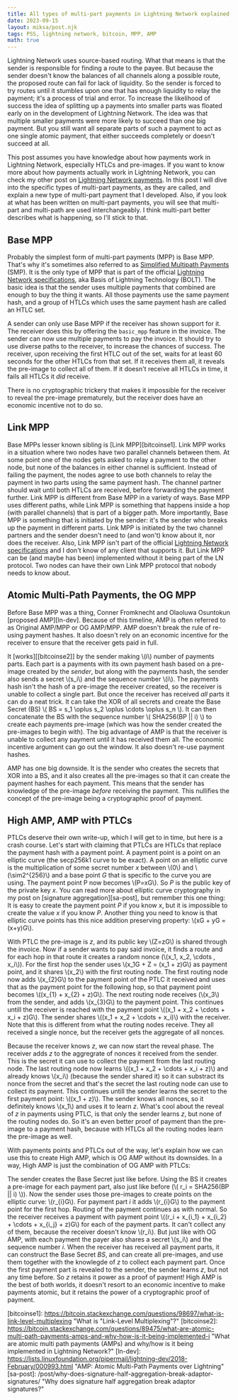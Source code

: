 ```yaml
---
title: All types of multi-part payments in Lightning Network explained.
date: 2023-09-15
layout: miksa/post.njk
tags: PSS, lightning network, bitcoin, MPP, AMP
math: true
---
```


Lightning Network uses source-based routing. What that means is that the sender is responsible for finding a route to the payee. But because the sender doesn't know the balances of all channels along a possible route, the proposed route can fail for lack of liquidity. So the sender is forced to try routes until it stumbles upon one that has enough liquidity to relay the payment; it's a process of trial and error. To increase the likelihood of success the idea of splitting up a payments into smaller parts was floated early on in the development of Lightning Network. The idea was that multiple smaller payments were more likely to succeed than one big payment. But you still want all separate parts of such a payment to act as one single atomic payment, that either succeeds completely or doesn't succeed at all.
<!-- more -->

This post assumes you have knowledge about how payments work in Lightning Network, especially HTLCs and pre-images. If you want to know more about how payments actually work in Lightning Network, you can check my other post on [Lightning Network payments][ln-post]. In this post I will dive into the specific types of multi-part payments, as they are called, and explain a new type of multi-part payment that I developed. Also, if you look at what has been written on multi-part payments, you will see that multi-part and multi-path are used interchangeably. I think multi-part better describes what is happening, so I'll stick to that.

## Base MPP

Probably the simplest form of multi-part payments (MPP) is Base MPP. That's why it's sometimes also referred to as [Simplified Multipath Payments][optech] (SMP). It is the only type of MPP that is part of the official [Lightning Network specifications][bolt-mpp], aka Basis of Lightning Technology (BOLT). The basic idea is that the sender uses multiple payments that combined are enough to buy the thing it wants. All those payments use the same payment hash, and a group of HTLCs which uses the same payment hash are called an HTLC set.

A sender can only use Base MPP if the receiver has shown support for it. The receiver does this by offering the `basic_mpp` feature in the invoice. The sender can now use multiple payments to pay the invoice. It should try to use diverse paths to the receiver, to increase the chances of success. The receiver, upon receiving the first HTLC out of the set, waits for at least 60 seconds for the other HTLCs from that set. If it receives them all, it reveals the pre-image to collect all of them. If it doesn't receive all HTLCs in time, it fails all HTLCs it *did* receive.

There is no cryptographic trickery that makes it impossible for the receiver to reveal the pre-image prematurely, but the receiver does have an economic incentive not to do so.

## Link MPP

Base MPPs lesser known sibling is [Link MPP][bitcoinse1]. Link MPP works in a situation where two nodes have two parallel channels between them. At some point one of the nodes gets asked to relay a payment to the other node, but none of the balances in either channel is sufficient. Instead of failing the payment, the nodes agree to use both channels to relay the payment in two parts using the same payment hash. The channel partner should wait until both HTLCs are received, before forwarding the payment further. Link MPP is different from Base MPP in a variety of ways. Base MPP uses different paths, while Link MPP is something that happens inside a hop (with parallel channels) that is part of a bigger path. More importantly, Base MPP is something that is initiated by the sender: it's the sender who breaks up the payment in different parts. Link MPP is initiated by the two channel partners and the sender doesn't need to (and won't) know about it, nor does the receiver. Also, Link MPP isn't part of the official [Lightning Network specifications][bolt-mpp] and I don't know of any client that supports it. But Link MPP can be (and maybe has been) implemented without it being part of the LN protocol. Two nodes can have their own Link MPP protocol that nobody needs to know about.

## Atomic Multi-Path Payments, the OG MPP

Before Base MPP was a thing, Conner Fromknecht and Olaoluwa Osuntokun [proposed AMP][ln-dev]. Because of this timeline, AMP is often referred to as Original AMP/MPP or OG AMP/MPP. AMP doesn't break the rule of re-using payment hashes. It also doesn't rely on an economic incentive for the receiver to ensure that the receiver gets paid in full.

It [works][[bitcoinse2]] by the sender making \\(i\\) number of payments parts. Each part is a payments with its own payment hash based on a pre-image created by the *sender*, but along with the payments hash, the sender also sends a secret \\(s_i\\) and the sequence number \\(i\\). The payments hash isn't the hash of a pre-image the receiver created, so the receiver is unable to collect a single part. But once the receiver has received *all* parts it can do a neat trick. It can take the XOR of all secrets and create the Base Secret (BS) \\( BS = s_1 \oplus s_2 \oplus \cdots \oplus s_n \\). It can then concatenate the BS with the sequence number \\( SHA256(BP || i) \\) to create each payments pre-image (which was how the sender created the pre-images to begin with). The big advantage of AMP is that the receiver is unable to collect any payment until it has received them all. The economic incentive argument can go out the window. It also doesn't re-use payment hashes.

AMP has one big downside. It is the sender who creates the secrets that XOR into a BS, and it also creates all the pre-images so that it can create the payment hashes for each payment. This means that the sender has knowledge of the pre-image *before* receiving the payment. This nullifies the concept of the pre-image being a cryptographic proof of payment.

## High AMP, AMP with PTLCs

PTLCs deserve their own write-up, which I will get to in time, but here is a crash course. Let's start with claiming that PTLCs are HTLCs that replace the payment hash with a payment point. A payment point is a point on an elliptic curve (the secp256k1 curve to be exact). A point on an elliptic curve is the multiplication of some secret number *x* between \\(0\\) and \\(\sim2^{256}\\) and a base point *G* that is specific to the curve you are using. The payment point P now becomes \\(P=xG\\). So *P* is the public key of the private key *x*. You can read more about elliptic curve cryptography in my post on [signature aggregation][sa-post], but remember this one thing: It is easy to create the payment point *P* if you know *x*, but it is impossible to create the value *x* if you know *P*. Another thing you need to know is that elliptic curve points has this nice addition preserving property: \\(xG + yG = (x+y)G\\).

With PTLC the pre-image is *z*, and its public key \\(Z=zG\\) is shared through the invoice. Now if a sender wants to pay said invoice, it finds a route and for each hop in that route it creates a random nonce (\\(x_1, x_2, \cdots , x_i\\)). For the first hop the sender uses \\(x_1G + Z = (x_1 + z)G\\) as payment point, and it shares \\(x_2\\) with the first routing node. The first routing node now adds \\(x_{2}G\\) to the payment point of the PTLC it received and uses that as the payment point for the following hop, so that payment point becomes \\((x_{1} + x_{2} + z)G\\). The next routing node receives (\\(x_3\\) from the sender, and adds \\(x_{3}G\\) to the payment point. This continues untill the receiver is reached with the payment point \\((x_1 + x_2 + \cdots + x_i + z)G\\). The sender shares \\((x_1 + x_2 + \cdots + x_i)\\) with the receiver. Note that this is different from what the routing nodes receive. They all received a single nonce, but the receiver gets the aggregate of all nonces. 

Because the receiver knows *z*, we can now start the reveal phase. The receiver adds *z* to the aggregrate of nonces it received from the sender. This is the secret it can use to collect the payment from the last routing node. The last routing node now learns \\((x_1 + x_2 + \cdots + x_i + z)\\) and already knows \\(x_i\\) (because the sender shared it) so it can substract its nonce from the secret and that's the secret the last routing node can use to collect its payment. This continues untill the sender learns the secret to the first payment point: \\((x_1 + z)\\). The sender knows all nonces, so it definitely knows \\(x_1\\) and uses it to learn *z*. What's cool about the reveal of *z* in payments using PTLC, is that only the sender learns *z*, but none of the routing nodes do. So it's an even better proof of payment than the pre-image to a payment hash, because with HTLCs all the routing nodes learn the pre-image as well.

With payments points and PTLCs out of the way, let's explain how we can use this to create High AMP, which is OG AMP without its downsides. In a way, High AMP is just the combination of OG AMP with PTLCs:

The sender creates the Base Secret just like before. Using the BS it creates a pre-image for each payment part, also just like before (\\( r_i = SHA256(BP || i) \\)). Now the sender uses those pre-images to create points on the elliptic curve: \\(r_{i}G\\). For payment part *i* it adds \\(r_{i}G\\) to the payment point for the first hop. Routing of the payment continues as with normal. So the receiver receives a payment with payment point \\((r_i + x_{i_1} + x_{i_2} + \cdots + x_{i_j} + z)G\\) for each of the payment parts. It can't collect any of them, because the receiver doesn't know \\(r_i\\). But just like with OG AMP, with each payment the payer also shares a secret \\(s_i\\) and the sequence number *i*. When the receiver has received all payment parts, it can construct the Base Secret *BS*, and can create all pre-images, and use them together with the knowlegde of *z* to collect each payment part. Once the first payment part is revealed to the sender, the sender learns *z*, but not any time before. So *z* retains it power as a proof of payment! High AMP is the best of both worlds, it doesn't resort to an economic incentive to make payments atomic, but it retains the power of a cryptographic proof of payment.

[ln-post]: /post/how-do-payments-in-lightning-network-work/ "How do payments in Lightning Network work?"
[optech]: https://bitcoinops.org/en/topics/multipath-payments/ "Bitcoin Optech: Multipath payments"
[bolt-mpp]: https://github.com/lightning/bolts/blob/master/04-onion-routing.md#basic-multi-part-payments "BOLT #4: Basic Multi-Part Payments"
[bitcoinse1]: https://bitcoin.stackexchange.com/questions/98697/what-is-link-level-multiplexing "What is "Link-Level Multiplexing"?"
[bitcoinse2]: https://bitcoin.stackexchange.com/questions/89475/what-are-atomic-multi-path-payments-amps-and-why-how-is-it-being-implemented-i "What are atomic multi path payments (AMPs) and why/how is it being implemented in Lightning Network?"
[ln-dev]: https://lists.linuxfoundation.org/pipermail/lightning-dev/2018-February/000993.html "AMP: Atomic Multi-Path Payments over Lightning"
[sa-post]: /post/why-does-signature-half-aggregation-break-adaptor-signatures/ "Why does signature half aggregation break adaptor signatures?"
